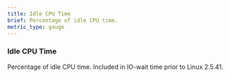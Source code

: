 ```yaml
---
title: Idle CPU Time
brief: Percentage of idle CPU time.
metric_type: gauge
---
```

### Idle CPU Time

Percentage of idle CPU time.  Included in IO-wait time prior to Linux 2.5.41.